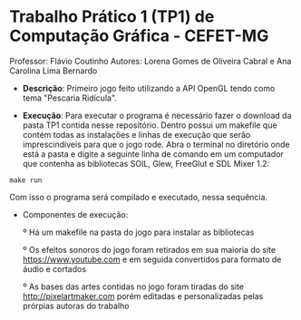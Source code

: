# Trabalho Prático 1 (TP1) de Computação Gráfica - CEFET-MG

Professor: Flávio Coutinho
Autores: Lorena Gomes de Oliveira Cabral e Ana Carolina Lima Bernardo

* **Descrição**: Primeiro jogo feito utilizando a API OpenGL tendo como tema "Pescaria Ridícula".

* **Execução**: Para executar o programa é necessário fazer o download da pasta TP1 contida nesse repositório. Dentro possui um makefile que contém todas as instalações e linhas de execução que serão imprescindíveis para que o jogo rode. Abra o terminal no diretório onde está a pasta e digite a seguinte linha de comando em um computador que contenha as bibliotecas SOIL, Glew, FreeGlut e SDL Mixer 1.2:

```
make run
```
Com isso o programa será compilado e executado, nessa sequência. 

* Componentes de execução: 

  º Há um makefile na pasta do jogo para instalar as bibliotecas 

  º Os efeitos sonoros do jogo foram retirados em sua maioria do site https://www.youtube.com e em seguida convertidos para formato de áudio e cortados
  
  º As bases das artes contidas no jogo foram tiradas do site http://pixelartmaker.com porém editadas e personalizadas pelas prórpias autoras do trabalho


